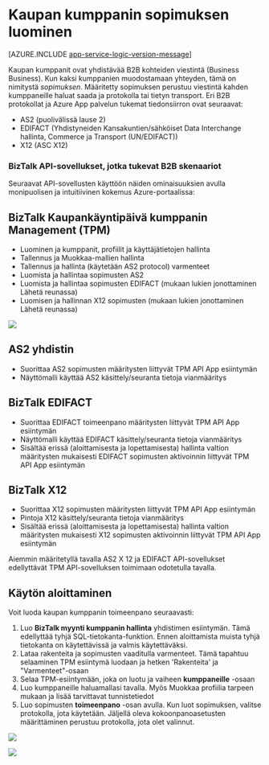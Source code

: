 <properties 
   pageTitle="Kaupan kumppanin sopimuksen luominen Azure App palvelun | Microsoft Azure" 
   description="Luo myynti kumppanin toimeenpano" 
   services="logic-apps" 
   documentationCenter=".net,nodejs,java" 
   authors="rajram" 
   manager="erikre" 
   editor=""/>

<tags
   ms.service="logic-apps"
   ms.devlang="multiple"
    ms.topic="get-started-article"
   ms.tgt_pltfrm="na"
   ms.workload="integration" 
   ms.date="08/23/2016"
   ms.author="rajram"/>

# <a name="creating-a-trading-partner-agreement"></a>Kaupan kumppanin sopimuksen luominen   

[AZURE.INCLUDE [app-service-logic-version-message](../../includes/app-service-logic-version-message.md)]

Kaupan kumppanit ovat yhdistävää B2B kohteiden viestintä (Business Business). Kun kaksi kumppanien muodostamaan yhteyden, tämä on nimitystä *sopimuksen*. Määritetty sopimuksen perustuu viestintä kahden kumppaneille haluat saada ja protokolla tai tietyn transport. Eri B2B protokollat ja Azure App palvelun tukemat tiedonsiirron ovat seuraavat:

- AS2 (puolivälissä lause 2)
- EDIFACT (Yhdistyneiden Kansakuntien/sähköiset Data Interchange hallinta, Commerce ja Transport (UN/EDIFACT))
- X12 (ASC X12)

### <a name="biztalk-api-apps-that-support-b2b-scenarios"></a>BizTalk API-sovellukset, jotka tukevat B2B skenaariot
Seuraavat API-sovellusten käyttöön näiden ominaisuuksien avulla monipuolisen ja intuitiivinen kokemus Azure-portaalissa:


## <a name="biztalk-trading-partner-management-tpm"></a>BizTalk Kaupankäyntipäivä kumppanin Management (TPM)
- Luominen ja kumppanit, profiilit ja käyttäjätietojen hallinta
- Tallennus ja Muokkaa-mallien hallinta
- Tallennus ja hallinta (käytetään AS2 protocol) varmenteet
- Luomista ja hallintaa sopimusten AS2
- Luomista ja hallintaa sopimusten EDIFACT (mukaan lukien jonottaminen Lähetä reunassa)
- Luomisen ja hallinnan X12 sopimusten (mukaan lukien jonottaminen Lähetä reunassa)

![][1]


## <a name="as2-connector"></a>AS2 yhdistin
- Suorittaa AS2 sopimusten määritysten liittyvät TPM API App esiintymän
- Näyttömalli käyttää AS2 käsittely/seuranta tietoja vianmääritys


## <a name="biztalk-edifact"></a>BizTalk EDIFACT
- Suorittaa EDIFACT toimeenpano määritysten liittyvät TPM API App esiintymän
- Näyttömalli käyttää EDIFACT käsittely/seuranta tietoja vianmääritys
- Sisältää erissä (aloittamisesta ja lopettamisesta) hallinta valtion määritysten mukaisesti EDIFACT sopimusten aktivoinnin liittyvät TPM API App esiintymän


## <a name="biztalk-x12"></a>BizTalk X12
- Suorittaa X12 sopimusten määritysten liittyvät TPM API App esiintymän 
- Pintoja X12 käsittely/seuranta tietoja vianmääritys
- Sisältää erissä (aloittamisesta ja lopettamisesta) hallinta valtion määritysten mukaisesti X12 sopimusten aktivoinnin liittyvät TPM API App esiintymän

Aiemmin määritetyllä tavalla AS2 X 12 ja EDIFACT API-sovellukset edellyttävät TPM API-sovelluksen toimimaan odotetulla tavalla.


## <a name="getting-started"></a>Käytön aloittaminen
Voit luoda kaupan kumppanin toimeenpano seuraavasti:

1. Luo **BizTalk myynti kumppanin hallinta** yhdistimen esiintymän. Tämä edellyttää tyhjä SQL-tietokanta-funktion. Ennen aloittamista muista tyhjä tietokanta on käytettävissä ja valmis käytettäväksi.
2. Lataa rakenteita ja sopimusten vaaditulla varmenteet. Tämä tapahtuu selaaminen TPM esiintymä luodaan ja hetken 'Rakenteita' ja "Varmenteet"-osaan
3. Selaa TPM-esiintymään, joka on luotu ja vaiheen **kumppaneille** -osaan
4. Luo kumppaneille haluamallasi tavalla. Myös Muokkaa profiilia tarpeen mukaan ja lisää tarvittavat tunnistetiedot
5. Luo sopimusten **toimeenpano** -osan avulla. Kun luot sopimuksen, valitse protokolla, jota käytetään. Jäljellä oleva kokoonpanoasetusten määrittäminen perustuu protokolla, jota olet valinnut.

![][2]

![][3]

<!--Image references-->
[1]: ./media/app-service-logic-create-a-trading-partner-agreement/TPMResourceView.png
[2]: ./media/app-service-logic-create-a-trading-partner-agreement/ProtocolSelection.png
[3]: ./media/app-service-logic-create-a-trading-partner-agreement/X12AgreementCreation.png
 
